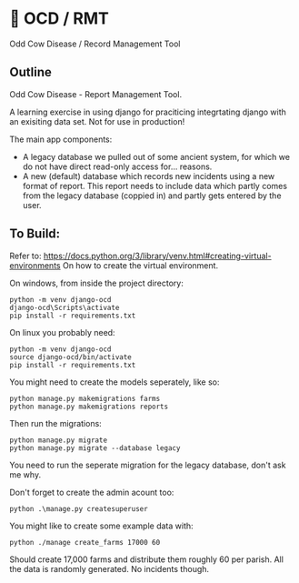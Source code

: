 # 🐄 OCD / RMT

Odd Cow Disease / Record Management Tool

## Outline

Odd Cow Disease - Report Management Tool.

A learning exercise in using django for praciticing integrtating django with an exisiting data set. Not for use in production!

The main app components:
 - A legacy database we pulled out of some ancient system, for which we do not have direct read-only access for... reasons.
 - A new (default) database which records new incidents using a new format of report. This report needs to include data which partly comes from the legacy database (coppied in) and partly gets entered by the user.

## To Build:

Refer to: https://docs.python.org/3/library/venv.html#creating-virtual-environments
On how to create the virtual environment.

On windows, from inside the project directory:

```
python -m venv django-ocd
django-ocd\Scripts\activate
pip install -r requirements.txt
```

On linux you probably need:
```
python -m venv django-ocd
source django-ocd/bin/activate
pip install -r requirements.txt
```

You might need to create the models seperately, like so:
```
python manage.py makemigrations farms
python manage.py makemigrations reports
```

Then run the migrations:
```
python manage.py migrate
python manage.py migrate --database legacy
```

You need to run the seperate migration for the legacy database, don't ask me why.

Don't forget to create the admin acount too:
```
python .\manage.py createsuperuser
```

You might like to create some example data with:

```
python ./manage create_farms 17000 60
```

Should create 17,000 farms and distribute them roughly 60 per parish. All the data is randomly generated. No incidents though.

